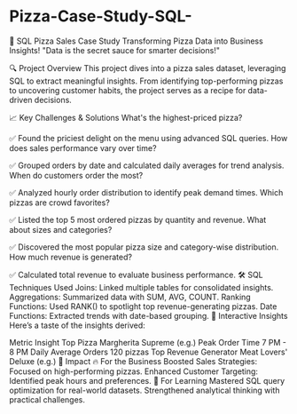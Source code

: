 # Pizza-Case-Study-SQL-
🍕 SQL Pizza Sales Case Study Transforming Pizza Data into Business Insights!  "Data is the secret sauce for smarter decisions!"



🔍 Project Overview
This project dives into a pizza sales dataset, leveraging SQL to extract meaningful insights. From identifying top-performing pizzas to uncovering customer habits, the project serves as a recipe for data-driven decisions.

📈 Key Challenges & Solutions
What's the highest-priced pizza?

✅ Found the priciest delight on the menu using advanced SQL queries.
How does sales performance vary over time?

✅ Grouped orders by date and calculated daily averages for trend analysis.
When do customers order the most?

✅ Analyzed hourly order distribution to identify peak demand times.
Which pizzas are crowd favorites?

✅ Listed the top 5 most ordered pizzas by quantity and revenue.
What about sizes and categories?

✅ Discovered the most popular pizza size and category-wise distribution.
How much revenue is generated?

✅ Calculated total revenue to evaluate business performance.
🛠 SQL Techniques Used
Joins: Linked multiple tables for consolidated insights.
Aggregations: Summarized data with SUM, AVG, COUNT.
Ranking Functions: Used RANK() to spotlight top revenue-generating pizzas.
Date Functions: Extracted trends with date-based grouping.
🍴 Interactive Insights
Here’s a taste of the insights derived:

Metric	Insight
Top Pizza	Margherita Supreme (e.g.)
Peak Order Time	7 PM - 8 PM
Daily Average Orders	120 pizzas
Top Revenue Generator	Meat Lovers' Deluxe (e.g.)
🚀 Impact
🔥 For the Business
Boosted Sales Strategies: Focused on high-performing pizzas.
Enhanced Customer Targeting: Identified peak hours and preferences.
🌟 For Learning
Mastered SQL query optimization for real-world datasets.
Strengthened analytical thinking with practical challenges.
